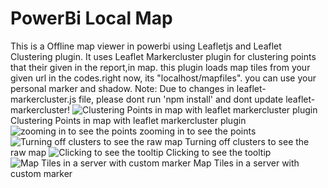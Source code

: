 # PowerBi Local Map
This is a Offline map viewer in powerbi using Leafletjs and Leaflet Clustering plugin.
It uses Leaflet Markercluster plugin for clustering points that their given in the report,in map.
this plugin loads map tiles from your given url in the codes.right now, its "localhost/mapfiles".
you can use your personal marker and shadow.
Note:
Due to changes in leaflet-markercluster.js file, please dont run 'npm install' and dont update leaflet-markercluster!
![Clustering Points in map with leaflet markercluster plugin](http://www.pmahdavi.ir/wp-content/uploads/2018/12/Screenshot-459.png)
Clustering Points in map with leaflet markercluster plugin
![zooming in to see the points](http://www.pmahdavi.ir/wp-content/uploads/2018/12/Screenshot-460.png)
zooming in to see the points
![Turning off clusters to see the raw map](http://www.pmahdavi.ir/wp-content/uploads/2018/12/Screenshot-463.png)
Turning off clusters to see the raw map
![Clicking to see the tooltip](http://www.pmahdavi.ir/wp-content/uploads/2018/12/Screenshot-462.png)
Clicking to see the tooltip
![Map Tiles in a server with custom marker](http://www.pmahdavi.ir/wp-content/uploads/2018/12/Screenshot-453.png)
Map Tiles in a server with custom marker
